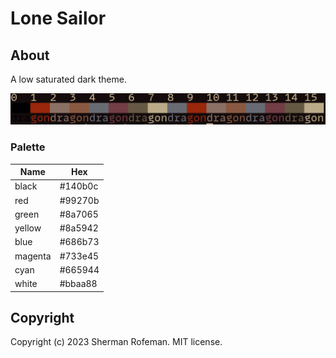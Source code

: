 # Lone Sailor

## About

A low saturated dark theme.

![](preview.png)

### Palette

| Name | Hex |
| - | - |
| black | #140b0c |
| red | #99270b |
| green | #8a7065 |
| yellow | #8a5942 |
| blue | #686b73 |
| magenta | #733e45 |
| cyan | #665944 |
| white | #bbaa88 |

## Copyright

Copyright (c) 2023 Sherman Rofeman. MIT license.
